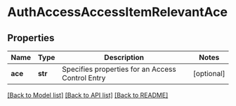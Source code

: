 # AuthAccessAccessItemRelevantAce

## Properties
Name | Type | Description | Notes
------------ | ------------- | ------------- | -------------
**ace** | **str** | Specifies properties for an Access Control Entry | [optional] 

[[Back to Model list]](../README.md#documentation-for-models) [[Back to API list]](../README.md#documentation-for-api-endpoints) [[Back to README]](../README.md)


